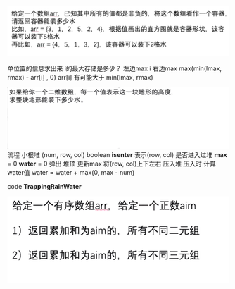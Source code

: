 ![](.题目以及思路_images/af4981fc.png)

单位置的信息求出来
i的最大存储是多少？
左边max i 右边max max(min(lmax, rmax) - arr[i] , 0)
arr[i] 有可能大于 min(lmax, rmax)

![](.题目以及思路_images/ef3e8c50.png)
流程
小根堆 (num, row, col)
boolean **isenter** 表示(row, col) 是否进入过堆
**max** = 0
**water** = 0
弹出 堆顶
更新max
将(row, col)上下左右 压入堆 压入时 计算water值 water = water + max(0, max - num)

code **TrappingRainWater**

![](.题目以及思路_images/3630e399.png)